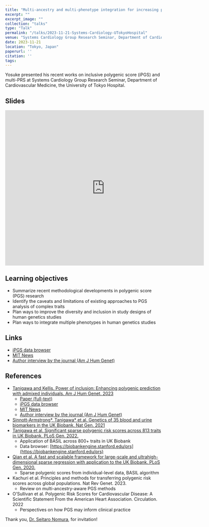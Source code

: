 ```yaml
---
title: "Multi-ancestry and multi-phenotype integration for increasing power in polygenic prediction"
excerpt: ""
excerpt_image: ""
collection: "talks"
type: "Talk"
permalink: "/talks/2023-11-21-Systems-Cardiology-UTokyoHospital"
venue: "Systems Cardiology Group Research Seminar, Department of Cardiovascular Medicine, the University of Tokyo Hospital"
date: 2023-11-21
location: "Tokyo, Japan"
paperurl: ''
citation: ''
tags:
---
```


Yosuke presented his recent works on inclusive polygenic score (iPGS) and multi-PRS at Systems Cardiology Group Research Seminar, Department of Cardiovascular Medicine, the University of Tokyo Hospital.

## Slides

<iframe src="https://docs.google.com/presentation/d/e/2PACX-1vSOiaGFQgIWDJj5kBF-ysaXtNEu12z7cNlwB5k3g7d2DfGHW62Wchncj2t9C0Jxa4t4NxmvXFPrbS3V/embed?start=false&loop=true&delayms=3000" frameborder="0" width="640" height="500" allowfullscreen="true" mozallowfullscreen="true" webkitallowfullscreen="true"></iframe>

## Learning objectives

- Summarize recent methodological developments in polygenic score (PGS) research
- Identify the caveats and limitations of existing approaches to PGS analysis of complex traits
- Plan ways to improve the diversity and inclusion in study designs of human genetics studies
- Plan ways to integrate multiple phenotypes in human genetics studies

## Links

- [iPGS data browser](https://ipgs.mit.edu)
- [MIT News](https://news.mit.edu/2023/making-genetic-prediction-models-more-inclusive-1026)
- [Author interview by the journal (Am J Hum Genet)](https://www.ashg.org/careers-learning/career-interviews/inside-ajhg-with-yosuke-tanigawa/)

## References

- [Tanigawa and Kellis. Power of inclusion: Enhancing polygenic prediction with admixed individuals. Am J Hum Genet. 2023](/publication/2023-10-26-ipgs)
  - [Paper (full-text)](https://doi.org/10.1016/j.ajhg.2023.09.013)
  - [iPGS data browser](https://ipgs.mit.edu)
  - [MIT News](https://news.mit.edu/2023/making-genetic-prediction-models-more-inclusive-1026)
  - [Author interview by the journal (Am J Hum Genet)](https://www.ashg.org/careers-learning/career-interviews/inside-ajhg-with-yosuke-tanigawa/)
- [Sinnott-Armstrong*, Tanigawa* et al. Genetics of 35 blood and urine biomarkers in the UK Biobank. Nat Gen. 2021](/publication/2021-01-18-biomarkers)
- [Tanigawa et al. Significant sparse polygenic risk scores across 813 traits in UK Biobank. PLoS Gen. 2022.](/publication/2022-03-24-PRSmap)
  - Application of BASIL across 800+ traits in UK Biobank
  - Data browser: [https://biobankengine.stanford.edu/prs](https://biobankengine.stanford.edu/prs)
- [Qian et al. A fast and scalable framework for large-scale and ultrahigh-dimensional sparse regression with application to the UK Biobank. PLoS Gen. 2020.](/publication/2020-10-23-snpnet)
  - Sparse polygenic scores from individual-level data, BASIL algorithm
- Kachuri et al. Principles and methods for transferring polygenic risk scores across global populations. Nat Rev Genet. 2023.
  - Review on multi-ancestry-aware PGS methods
- O’Sullivan et al. Polygenic Risk Scores for Cardiovascular Disease: A Scientific Statement From the American Heart Association. Circulation. 2022
  - Perspectives on how PGS may inform clinical practice

Thank you, [Dr. Seitaro Nomura](https://researchmap.jp/seinomu), for invitation!

